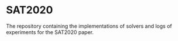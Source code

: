 # SAT2020
The repository containing the implementations of solvers and logs of experiments for the SAT2020 paper.
